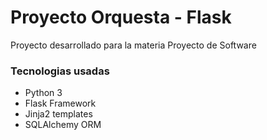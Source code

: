 # Proyecto Orquesta - Flask
Proyecto desarrollado para la materia Proyecto de Software

### Tecnologias usadas
* Python 3
* Flask Framework
* Jinja2 templates
* SQLAlchemy ORM
